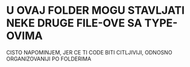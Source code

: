 # U OVAJ FOLDER MOGU STAVLJATI NEKE DRUGE FILE-OVE SA TYPE-OVIMA

CISTO NAPOMINJEM, JER CE TI CODE BITI CITLJIVIJI, ODNOSNO ORGANIZOVANIJI PO FOLDERIMA
